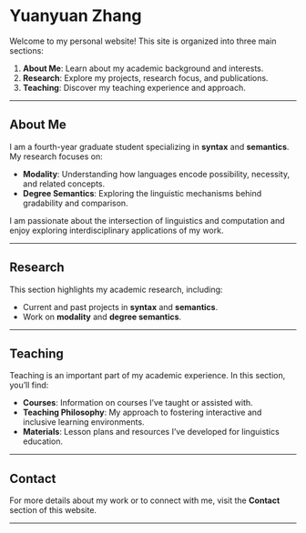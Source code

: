 # Yuanyuan Zhang

Welcome to my personal website! This site is organized into three main sections:

1. **About Me**: Learn about my academic background and interests.
2. **Research**: Explore my projects, research focus, and publications.
3. **Teaching**: Discover my teaching experience and approach.

---

## About Me

I am a fourth-year graduate student specializing in **syntax** and **semantics**. My research focuses on:

- **Modality**: Understanding how languages encode possibility, necessity, and related concepts.
- **Degree Semantics**: Exploring the linguistic mechanisms behind gradability and comparison.

I am passionate about the intersection of linguistics and computation and enjoy exploring interdisciplinary applications of my work.

---

## Research

This section highlights my academic research, including:

- Current and past projects in **syntax** and **semantics**.
- Work on **modality** and **degree semantics**.


---

## Teaching

Teaching is an important part of my academic experience. In this section, you’ll find:

- **Courses**: Information on courses I’ve taught or assisted with.
- **Teaching Philosophy**: My approach to fostering interactive and inclusive learning environments.
- **Materials**: Lesson plans and resources I’ve developed for linguistics education.

---

## Contact

For more details about my work or to connect with me, visit the **Contact** section of this website.

---



